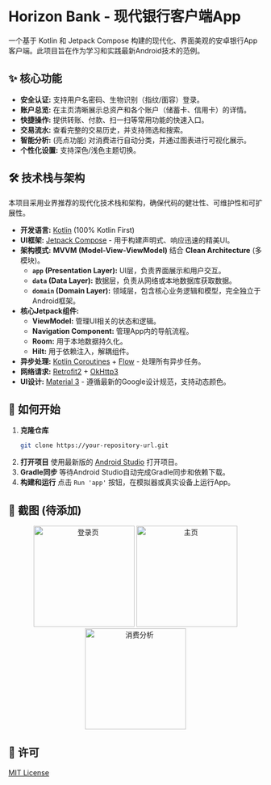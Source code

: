 # Horizon Bank - 现代银行客户端App

一个基于 Kotlin 和 Jetpack Compose 构建的现代化、界面美观的安卓银行App客户端。此项目旨在作为学习和实践最新Android技术的范例。

## ✨ 核心功能

*   **安全认证:** 支持用户名密码、生物识别（指纹/面容）登录。
*   **账户总览:** 在主页清晰展示总资产和各个账户（储蓄卡、信用卡）的详情。
*   **快捷操作:** 提供转账、付款、扫一扫等常用功能的快速入口。
*   **交易流水:** 查看完整的交易历史，并支持筛选和搜索。
*   **智能分析:** (亮点功能) 对消费进行自动分类，并通过图表进行可视化展示。
*   **个性化设置:** 支持深色/浅色主题切换。

## 🛠️ 技术栈与架构

本项目采用业界推荐的现代化技术栈和架构，确保代码的健壮性、可维护性和可扩展性。

*   **开发语言:** [Kotlin](https://kotlinlang.org/) (100% Kotlin First)
*   **UI框架:** [Jetpack Compose](https://developer.android.com/jetpack/compose) - 用于构建声明式、响应迅速的精美UI。
*   **架构模式:** **MVVM (Model-View-ViewModel)** 结合 **Clean Architecture** (多模块)。
    *   **`app` (Presentation Layer):** UI层，负责界面展示和用户交互。
    *   **`data` (Data Layer):** 数据层，负责从网络或本地数据库获取数据。
    *   **`domain` (Domain Layer):** 领域层，包含核心业务逻辑和模型，完全独立于Android框架。
*   **核心Jetpack组件:**
    *   **ViewModel:** 管理UI相关的状态和逻辑。
    *   **Navigation Component:** 管理App内的导航流程。
    *   **Room:** 用于本地数据持久化。
    *   **Hilt:** 用于依赖注入，解耦组件。
*   **异步处理:** [Kotlin Coroutines](https://kotlinlang.org/docs/coroutines-overview.html) + [Flow](https://developer.android.com/kotlin/flow) - 处理所有异步任务。
*   **网络请求:** [Retrofit2](https://square.github.io/retrofit/) + [OkHttp3](https://square.github.io/okhttp/)
*   **UI设计:** [Material 3](https://m3.material.io/) - 遵循最新的Google设计规范，支持动态颜色。

## 🚀 如何开始

1.  **克隆仓库**
    ```bash
    git clone https://your-repository-url.git
    ```
2.  **打开项目**
    使用最新版的 [Android Studio](https://developer.android.com/studio) 打开项目。
3.  **Gradle同步**
    等待Android Studio自动完成Gradle同步和依赖下载。
4.  **构建和运行**
    点击 `Run 'app'` 按钮，在模拟器或真实设备上运行App。

## 📸 截图 (待添加)

<!-- 在这里添加你的App截图 -->
<p align="center">
  <img src="path/to/screenshot1.png" width="200" alt="登录页">
  <img src="path/to/screenshot2.png" width="200" alt="主页">
  <img src="path/to/screenshot3.png" width="200" alt="消费分析">
</p>

## 📄 许可

[MIT License](LICENSE)